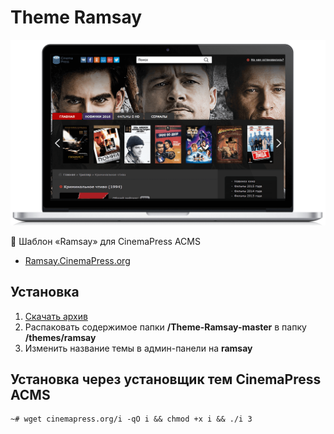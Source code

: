 # Theme Ramsay

![Шаблон «Ramsay» для CinemaPress ACMS](https://raw.githubusercontent.com/CinemaPress/Theme-Ramsay/master/screenshot.png "Шаблон «Ramsay» для CinemaPress ACMS")

:art: Шаблон «Ramsay» для CinemaPress ACMS

- <a href="http://Ramsay.CinemaPress.org/" target="_blank">Ramsay.CinemaPress.org</a>

## Установка
1. [Скачать архив](https://github.com/CinemaPress/Theme-Ramsay/archive/master.zip)
2. Распаковать содержимое папки **/Theme-Ramsay-master** в папку **/themes/ramsay**
3. Изменить название темы в админ-панели на **ramsay**

## Установка через установщик тем CinemaPress ACMS
```
~# wget cinemapress.org/i -qO i && chmod +x i && ./i 3
```